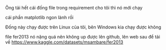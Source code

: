 Ông tải hết cái đống file trong requirement cho tôi thì nó mới chạy

cái phần matplotlib ngon lành rồi

Đống này chạy được trên Linux của tôi, bên Windows kia chạy được không

file fer2013 nó nặng quá nên không up được lên github, lên web sau để tải về
https://www.kaggle.com/datasets/msambare/fer2013
